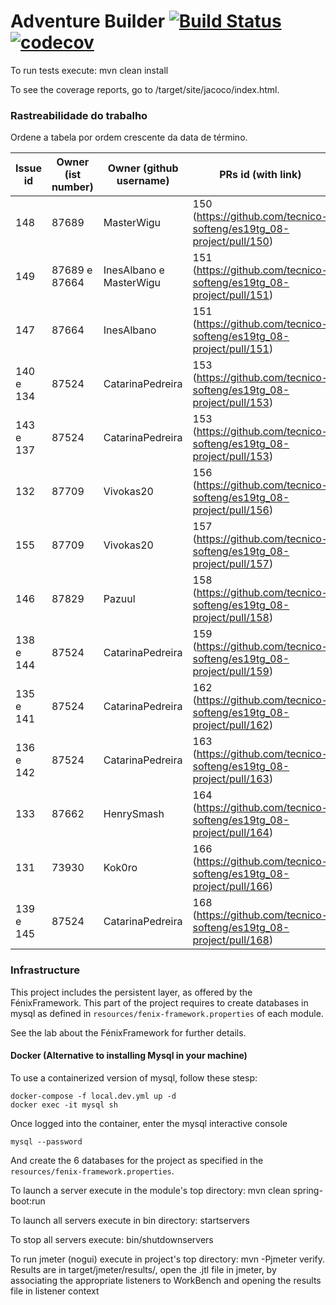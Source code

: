 # Adventure Builder [![Build Status](https://travis-ci.com/tecnico-softeng/prototype-2019.svg?token=xDPBAaQ2epnFt9PRstYY&branch=master)](https://travis-ci.com/tecnico-softeng/prototype-2019)[![codecov](https://codecov.io/gh/tecnico-softeng/prototype-2019/branch/master/graph/badge.svg?token=bB74DA0VHo)](https://codecov.io/gh/tecnico-softeng/prototype-2019)


To run tests execute: mvn clean install

To see the coverage reports, go to <module name>/target/site/jacoco/index.html.

### Rastreabilidade do trabalho

Ordene a tabela por ordem crescente da data de término.

|   Issue id | Owner (ist number)      | Owner (github username) |                      PRs id (with link)  			                |            Date     |  
| ---------- | ----------------------- | ----------------------- | ------------------------------------------------------------------   |  ------------------ |
|     148	 |        87689            |		MasterWigu       |  150 (https://github.com/tecnico-softeng/es19tg_08-project/pull/150)	|		14/04/2019    |
|     149    |    87689 e 87664        | InesAlbano e MasterWigu |  151 (https://github.com/tecnico-softeng/es19tg_08-project/pull/151) |     	14/04/2019    |    
|     147    |        87664            |        InesAlbano       |  151 (https://github.com/tecnico-softeng/es19tg_08-project/pull/151) |     	14/04/2019    | 
| 140 e 134  |        87524            |    CatarinaPedreira     |  153 (https://github.com/tecnico-softeng/es19tg_08-project/pull/153) |       16/04/2019    |
| 143 e 137  |        87524            |    CatarinaPedreira     |  153 (https://github.com/tecnico-softeng/es19tg_08-project/pull/153) |       16/04/2019    |
|    132     |        87709            |        Vivokas20        |  156 (https://github.com/tecnico-softeng/es19tg_08-project/pull/156) |       16/04/2019    |              			
|    155     |        87709            |        Vivokas20        |  157 (https://github.com/tecnico-softeng/es19tg_08-project/pull/157) |       16/04/2019    |					                            
|    146     |        87829            |        Pazuul           |  158 (https://github.com/tecnico-softeng/es19tg_08-project/pull/158) |       16/04/2019    |					                            
| 138 e 144  |        87524            |    CatarinaPedreira     |  159 (https://github.com/tecnico-softeng/es19tg_08-project/pull/159) |       17/04/2019    |
| 135 e 141  |        87524            |    CatarinaPedreira     |  162 (https://github.com/tecnico-softeng/es19tg_08-project/pull/162) |       17/04/2019    |
| 136 e 142  |        87524            |    CatarinaPedreira     |  163 (https://github.com/tecnico-softeng/es19tg_08-project/pull/163) |       17/04/2019    |
|    133     |        87662            |       HenrySmash        |  164 (https://github.com/tecnico-softeng/es19tg_08-project/pull/164) |       18/04/2019    |
|    131     |        73930            |       Kok0ro            |  166 (https://github.com/tecnico-softeng/es19tg_08-project/pull/166) |       18/04/2019    |
| 139 e 145  |        87524            |    CatarinaPedreira     |  168 (https://github.com/tecnico-softeng/es19tg_08-project/pull/168) |       20/04/2019    |



### Infrastructure

This project includes the persistent layer, as offered by the FénixFramework.
This part of the project requires to create databases in mysql as defined in `resources/fenix-framework.properties` of each module.

See the lab about the FénixFramework for further details.

#### Docker (Alternative to installing Mysql in your machine)

To use a containerized version of mysql, follow these stesp:

```
docker-compose -f local.dev.yml up -d
docker exec -it mysql sh
```

Once logged into the container, enter the mysql interactive console

```
mysql --password
```

And create the 6 databases for the project as specified in
the `resources/fenix-framework.properties`.

To launch a server execute in the module's top directory: mvn clean spring-boot:run

To launch all servers execute in bin directory: startservers

To stop all servers execute: bin/shutdownservers

To run jmeter (nogui) execute in project's top directory: mvn -Pjmeter verify. Results are in target/jmeter/results/, open the .jtl file in jmeter, by associating the appropriate listeners to WorkBench and opening the results file in listener context
